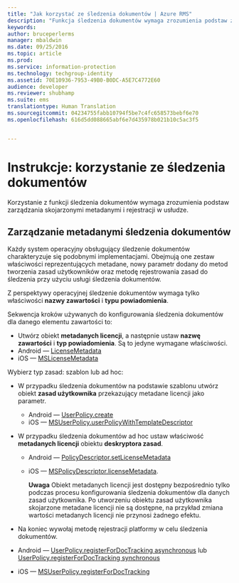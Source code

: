 ```yaml
---
title: "Jak korzystać ze śledzenia dokumentów | Azure RMS"
description: "Funkcja śledzenia dokumentów wymaga zrozumienia podstaw zarządzania skojarzonymi metadanymi i rejestracji w usłudze."
keywords: 
author: bruceperlerms
manager: mbaldwin
ms.date: 09/25/2016
ms.topic: article
ms.prod: 
ms.service: information-protection
ms.technology: techgroup-identity
ms.assetid: 70E10936-7953-49B0-B0DC-A5E7C4772E60
audience: developer
ms.reviewer: shubhamp
ms.suite: ems
translationtype: Human Translation
ms.sourcegitcommit: 04234755fabb10794f5be7c4fc658573bebf6e70
ms.openlocfilehash: 616d5dd088665abf6e7d435978b021b10c5ac3f5


---
```


# Instrukcje: korzystanie ze śledzenia dokumentów

Korzystanie z funkcji śledzenia dokumentów wymaga zrozumienia podstaw zarządzania skojarzonymi metadanymi i rejestracji w usłudze.

## Zarządzanie metadanymi śledzenia dokumentów

Każdy system operacyjny obsługujący śledzenie dokumentów charakteryzuje się podobnymi implementacjami. Obejmują one zestaw właściwości reprezentujących metadane, nowy parametr dodany do metod tworzenia zasad użytkowników oraz metodę rejestrowania zasad do śledzenia przy użyciu usługi śledzenia dokumentów.

Z perspektywy operacyjnej śledzenie dokumentów wymaga tylko właściwości **nazwy zawartości** i **typu powiadomienia**.

Sekwencja kroków używanych do konfigurowania śledzenia dokumentów dla danego elementu zawartości to:

-   Utwórz obiekt **metadanych licencji**, a następnie ustaw **nazwę zawartości** i **typ powiadomienia**. Są to jedyne wymagane właściwości.
   - Android — [LicenseMetadata](https://msdn.microsoft.com/library/mt573675.aspx)
   -  iOS — [MSLicenseMetadata](https://msdn.microsoft.com/library/mt573683.aspx)

Wybierz typ zasad: szablon lub ad hoc:
- W przypadku śledzenia dokumentów na podstawie szablonu utwórz obiekt **zasad użytkownika** przekazujący metadane licencji jako parametr.
  - Android — [UserPolicy.create](https://msdn.microsoft.com/library/dn790887.aspx)
  - iOS — [MSUserPolicy.userPolicyWithTemplateDescriptor](https://msdn.microsoft.com/library/dn790808.aspx)

- W przypadku śledzenia dokumentów ad hoc ustaw właściwość **metadanych licencji** obiektu **deskryptora zasad**.
  - Android — [PolicyDescriptor.setLicenseMetadata](https://msdn.microsoft.com/library/mt573698.aspx)
  - iOS — [MSPolicyDescriptor.licenseMetadata](https://msdn.microsoft.com/library/mt573693.aspx).

    **Uwaga** Obiekt metadanych licencji jest dostępny bezpośrednio tylko podczas procesu konfigurowania śledzenia dokumentów dla danych zasad użytkownika. Po utworzeniu obiektu zasad użytkownika skojarzone metadane licencji nie są dostępne, na przykład zmiana wartości metadanych licencji nie przynosi żadnego efektu.

     

-   Na koniec wywołaj metodę rejestracji platformy w celu śledzenia dokumentów.
  - Android — [UserPolicy.registerForDocTracking asynchronous](https://msdn.microsoft.com/library/mt573699.aspx) lub [UserPolicy.registerForDocTracking synchronous](https://msdn.microsoft.com/library/mt631387.aspx)
  - iOS — [MSUserPolicy.registerForDocTracking](https://msdn.microsoft.com/library/mt573694.aspx)

 

 



<!--HONumber=Oct16_HO3-->


